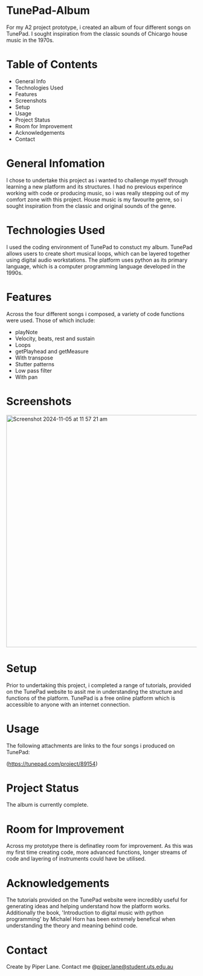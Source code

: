 # TunePad-Album
For my A2 project prototype, i created an album of four different songs on TunePad. I sought inspiration from the classic sounds of Chicargo house music in the 1970s. 

# Table of Contents
- General Info
- Technologies Used
- Features
- Screenshots
- Setup
- Usage
- Project Status
- Room for Improvement
- Acknowledgements
- Contact 

# General Infomation 
I chose to undertake this project as i wanted to challenge myself through learning a new platform and its structures. I had no previous experince working with code or producing music, so i was really stepping out of my comfort zone with this project. House music is my favourite genre, so i sought inspiration from the classic and original sounds of the genre. 

# Technologies Used 
I used the coding environment of TunePad to constuct my album. TunePad allows users to create short musical loops, which can be layered together using digital audio workstations. The platform uses python as its primary language, which is a computer programming language developed in the 1990s. 

# Features 
Across the four different songs i composed, a variety of code functions were used. Those of which include: 
- playNote
- Velocity, beats, rest and sustain
- Loops
- getPlayhead and getMeasure
- With transpose
- Stutter patterns
- Low pass filter
- With pan
  
# Screenshots 
<img width="615" alt="Screenshot 2024-11-05 at 11 57 21 am" src="https://github.com/user-attachments/assets/ec804161-0580-4351-84b7-0f54ca91d470">

# Setup 
Prior to undertaking this project, i completed a range of tutorials, provided on the TunePad website to assit me in understanding the structure and functions of the platform. TunePad is a free online platform which is accessible to anyone with an internet connection. 

# Usage 
The following attachments are links to the four songs i produced on TunePad:

(https://tunepad.com/project/89154)
[
](https://tunepad.com/project/89858)

[
](https://tunepad.com/project/90375)

[
](https://tunepad.com/project/90379)


# Project Status 
The album is currently complete. 

# Room for Improvement 
Across my prototype there is definatley room for improvement. As this was my first time creating code, more advanced functions, longer streams of code and layering of instruments could have be utilised. 

# Acknowledgements 
The tutorials provided on the TunePad website were incredibly useful for generating ideas and helping understand how the platform works. Additionally the book, 'Introduction to digital music with python programming' by Michalel Horn has been extremely benefical when understanding the theory and meaning behind code. 

# Contact 
Create by Piper Lane. Contact me @piper.lane@student.uts.edu.au 
